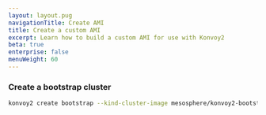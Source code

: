 ```yaml
---
layout: layout.pug
navigationTitle: Create AMI
title: Create a custom AMI
excerpt: Learn how to build a custom AMI for use with Konvoy2
beta: true
enterprise: false
menuWeight: 60
---
```


### Create a bootstrap cluster

```sh
konvoy2 create bootstrap --kind-cluster-image mesosphere/konvoy2-bootstrap:v0.3.0-alpha
```
